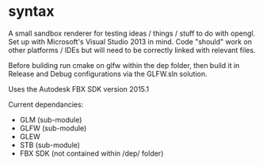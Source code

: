 syntax
=========

A small sandbox renderer for testing ideas / things / stuff to do with opengl.
Set up with Microsoft's Visual Studio 2013 in mind. Code "should" work on other platforms / IDEs but will need to be correctly linked with relevant files.

Before building run cmake on glfw within the dep folder, then build it in Release and Debug configurations via the GLFW.sln solution.

Uses the Autodesk FBX SDK version 2015.1

Current dependancies:
  - GLM (sub-module)
  - GLFW (sub-module)
  - GLEW
  - STB (sub-module)
  - FBX SDK (not contained within /dep/ folder)
